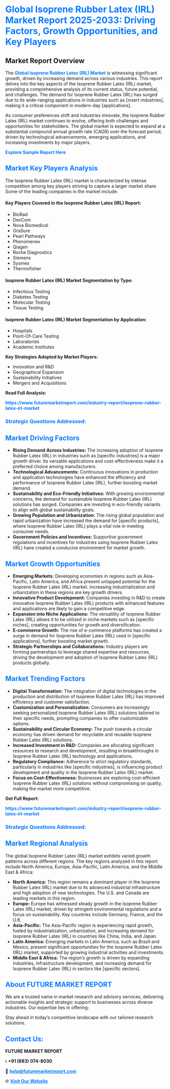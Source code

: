 <h1 style="color: #007BFF;">Global Isoprene Rubber Latex (IRL) Market Report 2025-2033: Driving Factors, Growth Opportunities, and Key Players</h1>

<section id="overview">
<h2>Market Report Overview</h2>
<p>The <a href="https://www.futuremarketreport.com/industry-report/isoprene-rubber-latex-irl-market" style="color: #007BFF; text-decoration: none;"><strong>Global Isoprene Rubber Latex (IRL) Market</strong></a> is witnessing significant growth, driven by increasing demand across various industries. This report delves into the key aspects of the Isoprene Rubber Latex (IRL) market, providing a comprehensive analysis of its current status, future potential, and challenges. The demand for Isoprene Rubber Latex (IRL) has surged due to its wide-ranging applications in industries such as [insert industries], making it a critical component in modern-day [applications].</p>
<p>As consumer preferences shift and industries innovate, the Isoprene Rubber Latex (IRL) market continues to evolve, offering both challenges and opportunities for stakeholders. The global market is expected to expand at a substantial compound annual growth rate (CAGR) over the forecast period, driven by technological advancements, emerging applications, and increasing investments by major players.</p>
</section>

<section id="overview">
<p><a href="https://www.futuremarketreport.com/request-sample/reportId=33095" style="color: #007BFF; text-decoration: none;"><strong>Explore Sample Report Here</strong></a></p>
</section>

<section id="key-players">
<h2 style="color: #007BFF;">Market Key Players Analysis</h2>
<p>The Isoprene Rubber Latex (IRL) market is characterized by intense competition among key players striving to capture a larger market share. Some of the leading companies in the market include:</p>
<h4>Key Players Covered in the Isoprene Rubber Latex (IRL) Report:</h4>
<ul><li>BioRad</li><li>DexCom</li><li>Nova Biomedical</li><li>OraSure</li><li>Pearl Pathways</li><li>Phenomenex</li><li>Qiagen</li><li>Roche Diagnostics</li><li>Siemens</li><li>Sysmex</li><li>Thermofisher</li></ul>
<h4>Isoprene Rubber Latex (IRL) Market Segmentation by Type:</h4>
<ul><li>Infectious Testing</li><li>Diabetes Testing</li><li>Molecular Testing</li><li>Tissue Testing</li></ul>

<h4>Isoprene Rubber Latex (IRL) Market Segmentation by Application:</h4>
<ul><li>Hospitals</li><li>Point-Of-Care Testing</li><li>Laboratories</li><li>Academic Institutes</li></ul>
<p><strong>Key Strategies Adopted by Market Players:</strong></p>
<ul>
<li>Innovation and R&D</li>
<li>Geographical Expansion</li>
<li>Sustainability Initiatives</li>
<li>Mergers and Acquisitions</li>
</ul>
</section>

<section>
<p><strong>Read Full Analysis: </strong></p><a href="https://www.futuremarketreport.com/industry-report/isoprene-rubber-latex-irl-market" style="color: #007BFF; text-decoration: none;"><strong>https://www.futuremarketreport.com/industry-report/isoprene-rubber-latex-irl-market</strong></a>
<h3 style="color: #007BFF;">Strategic Questions Addressed:</h3>
</section>

<section id="driving-factors">
<h2 style="color: #007BFF;">Market Driving Factors</h2>
<ul>
<li><strong>Rising Demand Across Industries:</strong> The increasing adoption of Isoprene Rubber Latex (IRL) in industries such as [specific industries] is a major growth driver. Its versatile applications and cost-effectiveness make it a preferred choice among manufacturers.</li>
<li><strong>Technological Advancements:</strong> Continuous innovations in production and application technologies have enhanced the efficiency and performance of Isoprene Rubber Latex (IRL), further boosting market demand.</li>
<li><strong>Sustainability and Eco-Friendly Initiatives:</strong> With growing environmental concerns, the demand for sustainable Isoprene Rubber Latex (IRL) solutions has surged. Companies are investing in eco-friendly variants to align with global sustainability goals.</li>
<li><strong>Growing Population and Urbanization:</strong> The rising global population and rapid urbanization have increased the demand for [specific products], where Isoprene Rubber Latex (IRL) plays a vital role in meeting consumer needs.</li>
<li><strong>Government Policies and Incentives:</strong> Supportive government regulations and incentives for industries using Isoprene Rubber Latex (IRL) have created a conducive environment for market growth.</li>
</ul>
</section>

<section id="growth-opportunities">
<h2 style="color: #007BFF;">Market Growth Opportunities</h2>
<ul>
<li><strong>Emerging Markets:</strong> Developing economies in regions such as Asia-Pacific, Latin America, and Africa present untapped potential for the Isoprene Rubber Latex (IRL) market. Increasing industrialization and urbanization in these regions are key growth drivers.</li>
<li><strong>Innovative Product Development:</strong> Companies investing in R&D to create innovative Isoprene Rubber Latex (IRL) products with enhanced features and applications are likely to gain a competitive edge.</li>
<li><strong>Expansion into Niche Applications:</strong> The versatility of Isoprene Rubber Latex (IRL) allows it to be utilized in niche markets such as [specific niches], creating opportunities for growth and diversification.</li>
<li><strong>E-commerce Growth:</strong> The rise of e-commerce platforms has created a surge in demand for Isoprene Rubber Latex (IRL) used in [specific applications], further boosting market growth.</li>
<li><strong>Strategic Partnerships and Collaborations:</strong> Industry players are forming partnerships to leverage shared expertise and resources, driving the development and adoption of Isoprene Rubber Latex (IRL) products globally.</li>
</ul>
</section>

<section id="trending-factors">
<h2 style="color: #007BFF;">Market Trending Factors</h2>
<ul>
<li><strong>Digital Transformation:</strong> The integration of digital technologies in the production and distribution of Isoprene Rubber Latex (IRL) has improved efficiency and customer satisfaction.</li>
<li><strong>Customization and Personalization:</strong> Consumers are increasingly seeking personalized Isoprene Rubber Latex (IRL) solutions tailored to their specific needs, prompting companies to offer customizable options.</li>
<li><strong>Sustainability and Circular Economy:</strong> The push towards a circular economy has driven demand for recyclable and reusable Isoprene Rubber Latex (IRL) solutions.</li>
<li><strong>Increased Investment in R&D:</strong> Companies are allocating significant resources to research and development, resulting in breakthroughs in Isoprene Rubber Latex (IRL) technology and applications.</li>
<li><strong>Regulatory Compliance:</strong> Adherence to strict regulatory standards, particularly in industries like [specific industries], is influencing product development and quality in the Isoprene Rubber Latex (IRL) market.</li>
<li><strong>Focus on Cost-Effectiveness:</strong> Businesses are exploring cost-efficient Isoprene Rubber Latex (IRL) solutions without compromising on quality, making the market more competitive.</li>
</ul>
</section>

<section>
<p><strong>Get Full Report: </strong></p><a href="https://www.futuremarketreport.com/industry-report/isoprene-rubber-latex-irl-market" style="color: #007BFF; text-decoration: none;"><strong>https://www.futuremarketreport.com/industry-report/isoprene-rubber-latex-irl-market</strong></a>
<h3 style="color: #007BFF;">Strategic Questions Addressed:</h3>
</section>


<section id="regional-analysis">
<h2 style="color: #007BFF;">Market Regional Analysis</h2>
<p>The global Isoprene Rubber Latex (IRL) market exhibits varied growth patterns across different regions. The key regions analyzed in this report include North America, Europe, Asia-Pacific, Latin America, and the Middle East & Africa:</p>
<ul>
<li><strong>North America:</strong> This region remains a dominant player in the Isoprene Rubber Latex (IRL) market due to its advanced industrial infrastructure and high adoption of new technologies. The U.S. and Canada are leading markets in this region.</li>
<li><strong>Europe:</strong> Europe has witnessed steady growth in the Isoprene Rubber Latex (IRL) market, driven by stringent environmental regulations and a focus on sustainability. Key countries include Germany, France, and the U.K.</li>
<li><strong>Asia-Pacific:</strong> The Asia-Pacific region is experiencing rapid growth, fueled by industrialization, urbanization, and increasing demand for Isoprene Rubber Latex (IRL) in countries like China, India, and Japan.</li>
<li><strong>Latin America:</strong> Emerging markets in Latin America, such as Brazil and Mexico, present significant opportunities for the Isoprene Rubber Latex (IRL) market, supported by growing industrial activities and investments.</li>
<li><strong>Middle East & Africa:</strong> The region’s growth is driven by expanding industries, infrastructure development, and increasing demand for Isoprene Rubber Latex (IRL) in sectors like [specific sectors].</li>
</ul>
</section>

<footer>
<h2 style="color: #007BFF;">About FUTURE MARKET REPORT</h2>
<p>We are a trusted name in market research and advisory services, delivering actionable insights and strategic support to businesses across diverse industries. Our expertise lies in offering:</p>

<p>Stay ahead in today’s competitive landscape with our tailored research solutions.</p>

<h2 style="color: #007BFF;">Contact Us:</h2>
<p><strong>FUTURE MARKET REPORT</strong></p>
<p>📞 <strong>+91 (883) 074-8030</strong></p>
<p>📧 <strong><a href="mailto:help@futuremarketreport.com" style="color: #007BFF;">help@futuremarketreport.com</a></strong></p>
<p>🌐 <strong><a href="https://www.futuremarketreport.com/" style="color: #007BFF;">Visit Our Website</a></strong></p>
</footer>